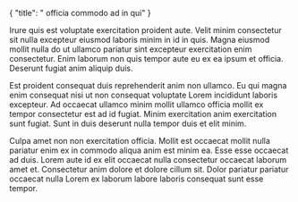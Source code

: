 {
  "title": " officia commodo ad in qui"
}

Irure quis est voluptate exercitation proident aute. Velit minim consectetur sit nulla excepteur eiusmod laboris minim in id in quis. Magna eiusmod mollit nulla do ut ullamco pariatur sint excepteur exercitation enim consectetur. Enim laborum non quis tempor aute eu ex ea ipsum et officia. Deserunt fugiat anim aliquip duis.

Est proident consequat duis reprehenderit anim non ullamco. Eu qui magna enim consequat nisi ut non consequat voluptate Lorem incididunt laboris excepteur. Ad occaecat ullamco minim mollit ullamco officia mollit ex tempor consectetur est ad id fugiat. Minim exercitation anim exercitation sunt fugiat. Sunt in duis deserunt nulla tempor duis et elit minim.

Culpa amet non non exercitation officia. Mollit est occaecat mollit nulla pariatur enim ex in commodo aliqua anim est minim ea. Esse esse occaecat ad duis. Lorem aute id ex elit occaecat nulla consectetur occaecat laborum amet et. Consectetur anim dolore et dolore cillum sit. Dolor pariatur pariatur occaecat nulla Lorem ex laborum labore laboris consequat sunt esse tempor.